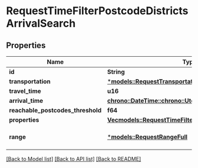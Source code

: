 # RequestTimeFilterPostcodeDistrictsArrivalSearch

## Properties
Name | Type | Description | Notes
------------ | ------------- | ------------- | -------------
**id** | **String** |  | 
**transportation** | [***models::RequestTransportation**](RequestTransportation.md) |  | 
**travel_time** | **u16** |  | 
**arrival_time** | [**chrono::DateTime::<chrono::Utc>**](DateTime.md) |  | 
**reachable_postcodes_threshold** | **f64** |  | 
**properties** | [**Vec<models::RequestTimeFilterPostcodeDistrictsProperty>**](RequestTimeFilterPostcodeDistrictsProperty.md) |  | 
**range** | [***models::RequestRangeFull**](RequestRangeFull.md) |  | [optional] [default to None]

[[Back to Model list]](../README.md#documentation-for-models) [[Back to API list]](../README.md#documentation-for-api-endpoints) [[Back to README]](../README.md)


